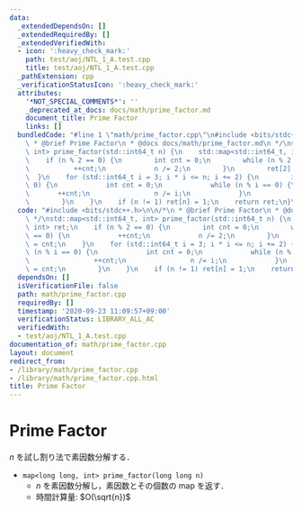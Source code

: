 ```yaml
---
data:
  _extendedDependsOn: []
  _extendedRequiredBy: []
  _extendedVerifiedWith:
  - icon: ':heavy_check_mark:'
    path: test/aoj/NTL_1_A.test.cpp
    title: test/aoj/NTL_1_A.test.cpp
  _pathExtension: cpp
  _verificationStatusIcon: ':heavy_check_mark:'
  attributes:
    '*NOT_SPECIAL_COMMENTS*': ''
    _deprecated_at_docs: docs/math/prime_factor.md
    document_title: Prime Factor
    links: []
  bundledCode: "#line 1 \"math/prime_factor.cpp\"\n#include <bits/stdc++.h>\n\n/*\n\
    \ * @brief Prime Factor\n * @docs docs/math/prime_factor.md\n */\nstd::map<std::int64_t,\
    \ int> prime_factor(std::int64_t n) {\n    std::map<std::int64_t, int> ret;\n\
    \    if (n % 2 == 0) {\n        int cnt = 0;\n        while (n % 2 == 0) {\n \
    \           ++cnt;\n            n /= 2;\n        }\n        ret[2] = cnt;\n  \
    \  }\n    for (std::int64_t i = 3; i * i <= n; i += 2) {\n        if (n % i ==\
    \ 0) {\n            int cnt = 0;\n            while (n % i == 0) {\n         \
    \       ++cnt;\n                n /= i;\n            }\n            ret[i] = cnt;\n\
    \        }\n    }\n    if (n != 1) ret[n] = 1;\n    return ret;\n}\n"
  code: "#include <bits/stdc++.h>\n\n/*\n * @brief Prime Factor\n * @docs docs/math/prime_factor.md\n\
    \ */\nstd::map<std::int64_t, int> prime_factor(std::int64_t n) {\n    std::map<std::int64_t,\
    \ int> ret;\n    if (n % 2 == 0) {\n        int cnt = 0;\n        while (n % 2\
    \ == 0) {\n            ++cnt;\n            n /= 2;\n        }\n        ret[2]\
    \ = cnt;\n    }\n    for (std::int64_t i = 3; i * i <= n; i += 2) {\n        if\
    \ (n % i == 0) {\n            int cnt = 0;\n            while (n % i == 0) {\n\
    \                ++cnt;\n                n /= i;\n            }\n            ret[i]\
    \ = cnt;\n        }\n    }\n    if (n != 1) ret[n] = 1;\n    return ret;\n}"
  dependsOn: []
  isVerificationFile: false
  path: math/prime_factor.cpp
  requiredBy: []
  timestamp: '2020-09-23 11:09:57+09:00'
  verificationStatus: LIBRARY_ALL_AC
  verifiedWith:
  - test/aoj/NTL_1_A.test.cpp
documentation_of: math/prime_factor.cpp
layout: document
redirect_from:
- /library/math/prime_factor.cpp
- /library/math/prime_factor.cpp.html
title: Prime Factor
---
```

# Prime Factor

$n$ を試し割り法で素因数分解する．

- `map<long long, int> prime_factor(long long n)`
    - $n$ を素因数分解し，素因数とその個数の map を返す．
    - 時間計算量: $O(\sqrt{n})$